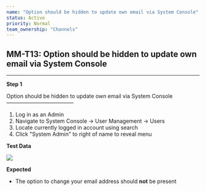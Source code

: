 ```yaml
---
name: "Option should be hidden to update own email via System Console"
status: Active
priority: Normal
team_ownership: "Channels"
---
```


## MM-T13: Option should be hidden to update own email via System Console

---

**Step 1**

Option should be hidden to update own email via System Console\
–––––––––––––––––––––––––

1. Log in as an Admin
2. Navigate to System Console → User Management → Users
3. Locate currently logged in account using search
4. Click "System Admin" to right of name to reveal menu

**Test Data**

![](https://smartbear-tm4j-prod-us-west-2-attachment-rich-text.s3.us-west-2.amazonaws.com/embedded-f3277290f945470c4add5d21ef3dc7ca7b74388fc7152bfb6b99ae58c66a95a8-1566866937276-2019-08-26_20-48-35.png)

**Expected**

- The option to change your email address should **not** be present
